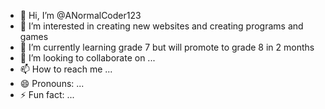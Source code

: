 - 👋 Hi, I’m @ANormalCoder123
- 👀 I’m interested in creating new websites and creating programs and games
- 🌱 I’m currently learning grade 7 but will promote to grade 8 in 2 months
- 💞️ I’m looking to collaborate on ...
- 📫 How to reach me ...
- 😄 Pronouns: ...
- ⚡ Fun fact: ...

<!---
ANormalCoder123/ANormalCoder123 is a ✨ special ✨ repository because its `README.md` (this file) appears on your GitHub profile.
You can click the Preview link to take a look at your changes.
--->
